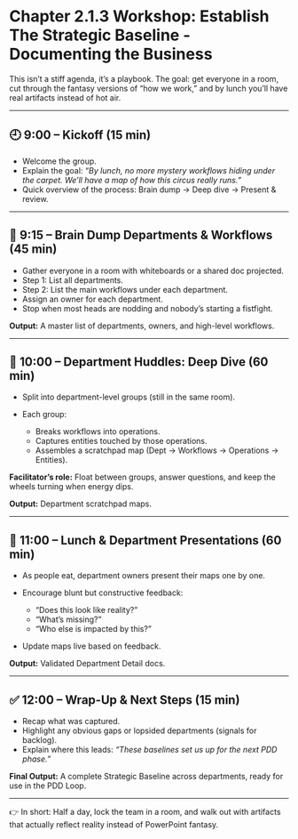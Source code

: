 # Chapter 2.1.3 Workshop: Establish The Strategic Baseline - Documenting the Business

This isn’t a stiff agenda, it’s a playbook. The goal: get everyone in a room, cut through the fantasy versions of “how we work,” and by lunch you’ll have real artifacts instead of hot air.

---

## 🕘 9:00 – Kickoff (15 min)

* Welcome the group.
* Explain the goal: *“By lunch, no more mystery workflows hiding under the carpet. We’ll have a map of how this circus really runs.”*
* Quick overview of the process: Brain dump → Deep dive → Present & review.

---

## 📝 9:15 – Brain Dump Departments & Workflows (45 min)

* Gather everyone in a room with whiteboards or a shared doc projected.
* Step 1: List all departments.
* Step 2: List the main workflows under each department.
* Assign an owner for each department.
* Stop when most heads are nodding and nobody’s starting a fistfight.

**Output:** A master list of departments, owners, and high-level workflows.

---

## 👥 10:00 – Department Huddles: Deep Dive (60 min)

* Split into department-level groups (still in the same room).
* Each group:

  * Breaks workflows into operations.
  * Captures entities touched by those operations.
  * Assembles a scratchpad map (Dept → Workflows → Operations → Entities).

**Facilitator’s role:** Float between groups, answer questions, and keep the wheels turning when energy dips.

**Output:** Department scratchpad maps.

---

## 🍴 11:00 – Lunch & Department Presentations (60 min)

* As people eat, department owners present their maps one by one.
* Encourage blunt but constructive feedback:

  * “Does this look like reality?”
  * “What’s missing?”
  * “Who else is impacted by this?”
* Update maps live based on feedback.

**Output:** Validated Department Detail docs.

---

## ✅ 12:00 – Wrap-Up & Next Steps (15 min)

* Recap what was captured.
* Highlight any obvious gaps or lopsided departments (signals for backlog).
* Explain where this leads: *“These baselines set us up for the next PDD phase.”*

**Final Output:** A complete Strategic Baseline across departments, ready for use in the PDD Loop.

---

👉 In short: Half a day, lock the team in a room, and walk out with artifacts that actually reflect reality instead of PowerPoint fantasy.

